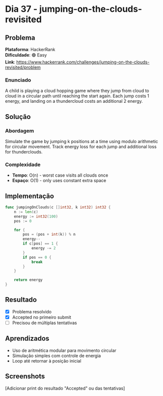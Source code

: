 # Dia 37 - jumping-on-the-clouds-revisited

## Problema

**Plataforma**: HackerRank  
**Dificuldade**: 🟢 Easy  
**Link**: https://www.hackerrank.com/challenges/jumping-on-the-clouds-revisited/problem

### Enunciado

A child is playing a cloud hopping game where they jump from cloud to cloud in a circular path until reaching the start again. Each jump costs 1 energy, and landing on a thundercloud costs an additional 2 energy.

## Solução

### Abordagem

Simulate the game by jumping k positions at a time using modulo arithmetic for circular movement. Track energy loss for each jump and additional loss for thunderclouds.

### Complexidade

- **Tempo**: O(n) - worst case visits all clouds once
- **Espaço**: O(1) - only uses constant extra space

## Implementação

```go
func jumpingOnClouds(c []int32, k int32) int32 {
	n := len(c)
	energy := int32(100)
	pos := 0

	for {
		pos = (pos + int(k)) % n
		energy--
		if c[pos] == 1 {
			energy -= 2
		}
		if pos == 0 {
			break
		}
	}

	return energy
}
```

## Resultado

- [x] Problema resolvido
- [x] Accepted no primeiro submit
- [ ] Precisou de múltiplas tentativas

## Aprendizados

- Uso de aritmética modular para movimento circular
- Simulação simples com controle de energia
- Loop até retornar à posição inicial

## Screenshots

[Adicionar print do resultado "Accepted" ou das tentativas]
